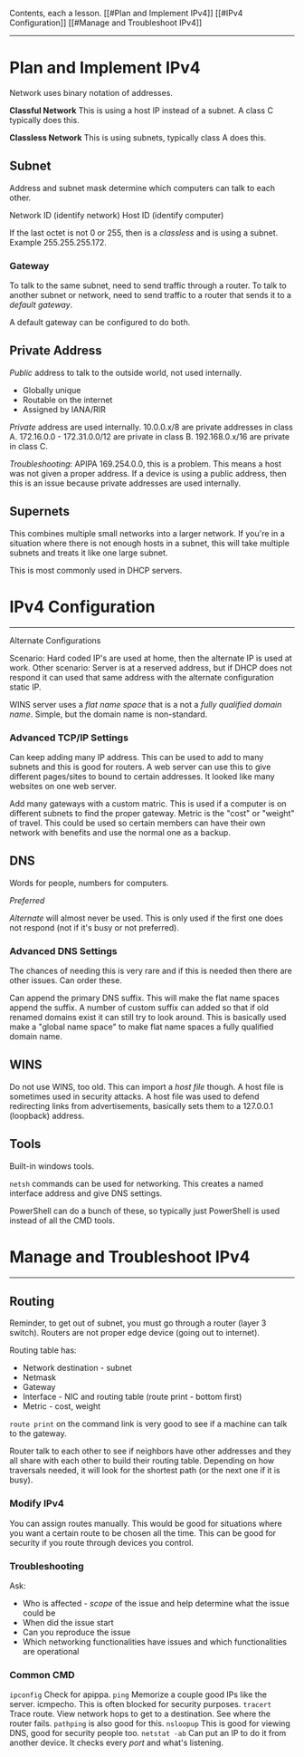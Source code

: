 Contents, each a lesson.
[[#Plan and Implement IPv4]]
[[#IPv4 Configuration]]
[[#Manage and Troubleshoot IPv4]]

---
# Plan and Implement IPv4

Network uses binary notation of addresses.

**Classful Network**
This is using a host IP instead of a subnet. A class C typically does this.

**Classless Network**
This is using subnets, typically class A does this.
## Subnet

Address and subnet mask determine which computers can talk to each other.

Network ID (identify network)
Host ID (identify computer)

If the last octet is not 0 or 255, then is a *classless* and is using a subnet. Example 255.255.255.172.
### Gateway

To talk to the same subnet, need to send traffic through a router.
To talk to another subnet or network, need to send traffic to a router that sends it to a *default gateway*.

A default gateway can be configured to do both.
## Private Address

*Public* address to talk to the outside world, not used internally.

- Globally unique
- Routable on the internet
- Assigned by IANA/RIR

*Private* address are used internally.
10.0.0.x/8 are private addresses in class A.
172.16.0.0 - 172.31.0.0/12 are private in class B.
192.168.0.x/16 are private in class C.

*Troubleshooting*:
APIPA 169.254.0.0, this is a problem. This means a host was not given a proper address.
If a device is using a public address, then this is an issue because private addresses are used internally.
## Supernets

This combines multiple small networks into a larger network.
If you're in a situation where there is not enough hosts in a subnet, this will take multiple subnets and treats it like one large subnet.

This is most commonly used in DHCP servers.
# IPv4 Configuration

---
Alternate Configurations

Scenario: Hard coded IP's are used at home, then the alternate IP is used at work.
Other scenario: Server is at a reserved address, but if DHCP does not respond it can used that same address with the alternate configuration static IP.

WINS server uses a *flat name space* that is a not a *fully qualified domain name*. Simple, but the domain name is non-standard.

### Advanced TCP/IP Settings

Can keep adding many IP address. This can be used to add to many subnets and this is good for routers.
A web server can use this to give different pages/sites to bound to certain addresses. It looked like many websites on one web server.

Add many gateways with a custom matric. This is used if a computer is on different subnets to find the proper gateway. Metric is the "cost" or "weight" of travel.
This could be used so certain members can have their own network with benefits and use the normal one as a backup.
## DNS

Words for people, numbers for computers.

*Preferred*

*Alternate* will almost never be used. This is only used if the first one does not respond (not if it's busy or not preferred).
### Advanced DNS Settings

The chances of needing this is very rare and if this is needed then there are other issues.
Can order these.

Can append the primary DNS suffix. This will make the flat name spaces append the suffix.
A number of custom suffix can added so that if old renamed domains exist it can still try to look around.
This is basically used make a "global name space" to make flat name spaces a fully qualified domain name.
## WINS

Do not use WINS, too old.
This can import a *host file* though. A host file is sometimes used in security attacks.
A host file was used to defend redirecting links from advertisements, basically sets them to a 127.0.0.1 (loopback) address.
## Tools

Built-in windows tools.

`netsh` commands can be used for networking.
This creates a named interface address and give DNS settings.

PowerShell can do a bunch of these, so typically just PowerShell is used instead of all the CMD tools.
# Manage and Troubleshoot IPv4

---
## Routing

Reminder, to get out of subnet, you must go through a router (layer 3 switch).
Routers are not proper edge device (going out to internet).

Routing table has:

- Network destination - subnet
- Netmask
- Gateway
- Interface - NIC and routing table (route print - bottom first)
- Metric - cost, weight

`route print` on the command link is very good to see if a machine can talk to the gateway.

Router talk to each other to see if neighbors have other addresses and they all share with each other to build their routing table. Depending on how traversals needed, it will look for the shortest path (or the next one if it is busy).
### Modify IPv4

You can assign routes manually.
This would be good for situations where you want a certain route to be chosen all the time. This can be good for security if you route through devices you control.
### Troubleshooting

Ask:

- Who is affected - *scope* of the issue and help determine what the issue could be
- When did the issue start
- Can you reproduce the issue
- Which networking functionalities have issues and which functionalities are operational

### Common CMD

`ipconfig` Check for apippa.
`ping` Memorize a couple good IPs like the server. icmpecho. This is often blocked for security purposes.
`tracert` Trace route. View network hops to get to a destination. See where the router fails. `pathping` is also good for this.
`nsloopup` This is good for viewing DNS, good for security people too.
`netstat -ab` Can put an IP to do it from another device. It checks every *port* and what's listening.